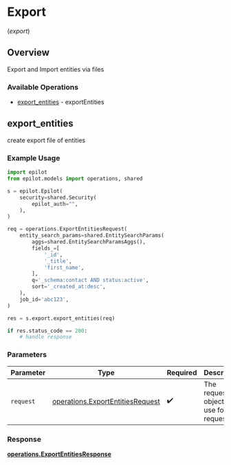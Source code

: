 # Export
(*export*)

## Overview

Export and Import entities via files

### Available Operations

* [export_entities](#export_entities) - exportEntities

## export_entities

create export file of entities

### Example Usage

```python
import epilot
from epilot.models import operations, shared

s = epilot.Epilot(
    security=shared.Security(
        epilot_auth="",
    ),
)

req = operations.ExportEntitiesRequest(
    entity_search_params=shared.EntitySearchParams(
        aggs=shared.EntitySearchParamsAggs(),
        fields_=[
            '_id',
            '_title',
            'first_name',
        ],
        q='_schema:contact AND status:active',
        sort='_created_at:desc',
    ),
    job_id='abc123',
)

res = s.export.export_entities(req)

if res.status_code == 200:
    # handle response
```

### Parameters

| Parameter                                                                            | Type                                                                                 | Required                                                                             | Description                                                                          |
| ------------------------------------------------------------------------------------ | ------------------------------------------------------------------------------------ | ------------------------------------------------------------------------------------ | ------------------------------------------------------------------------------------ |
| `request`                                                                            | [operations.ExportEntitiesRequest](../../models/operations/exportentitiesrequest.md) | :heavy_check_mark:                                                                   | The request object to use for the request.                                           |


### Response

**[operations.ExportEntitiesResponse](../../models/operations/exportentitiesresponse.md)**

